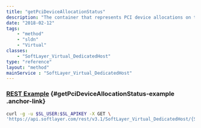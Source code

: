 ```yaml
---
title: "getPciDeviceAllocationStatus"
description: "The container that represents PCI device allocations on the dedicated host."
date: "2018-02-12"
tags:
    - "method"
    - "sldn"
    - "Virtual"
classes:
    - "SoftLayer_Virtual_DedicatedHost"
type: "reference"
layout: "method"
mainService : "SoftLayer_Virtual_DedicatedHost"
---
```


### [REST Example](#getPciDeviceAllocationStatus-example) <a href="/article/rest/"><i class="fas fa-question"></i></a> {#getPciDeviceAllocationStatus-example .anchor-link} 
```bash
curl -g -u $SL_USER:$SL_APIKEY -X GET \
'https://api.softlayer.com/rest/v3.1/SoftLayer_Virtual_DedicatedHost/{SoftLayer_Virtual_DedicatedHostID}/getPciDeviceAllocationStatus'
```
